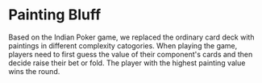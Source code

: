 # Painting Bluff

Based on the Indian Poker game, we replaced the ordinary card deck with paintings in different complexity catogories.
When playing the game, players need to first guess the value of their component's cards and then decide raise their bet or fold. The player with the highest painting value wins the round. 
